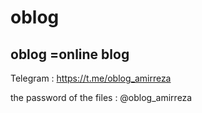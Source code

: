 # oblog
oblog =online blog 
-------------------------------------
Telegram : https://t.me/oblog_amirreza

the password of the files : @oblog_amirreza
